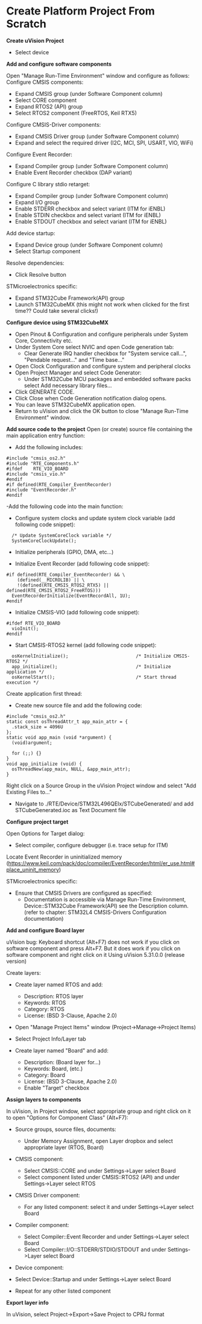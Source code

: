 Create Platform Project From Scratch
====================================

**Create uVision Project**
- Select device

**Add and configure software components**

Open "Manage Run-Time Environment" window and configure as follows:
Configure CMSIS components:
- Expand CMSIS group (under Software Component column)
- Select CORE component
- Expand RTOS2 (API) group
- Select RTOS2 component (FreeRTOS, Keil RTX5)

Configure CMSIS-Driver components:
- Expand CMSIS Driver group (under Software Component column)
- Expand and select the required driver (I2C, MCI, SPI, USART, VIO, WiFi)

Configure Event Recorder:
- Expand Compiler group (under Software Component column)
- Enable Event Recorder checkbox (DAP variant)

Configure C library stdio retarget:
- Expand Compiler group (under Software Component column)
- Expand I/O group
- Enable STDERR checkbox and select variant (ITM for iENBL)
- Enable STDIN checkbox and select variant (ITM for iENBL)
- Enable STDOUT checkbox and select variant (ITM for iENBL)

Add device startup:
- Expand Device group (under Software Component column)
- Select Startup component

Resolve dependencies:
- Click Resolve button

STMicroelectronics specific:
- Expand STM32Cube Framework(API) group
- Launch STM32CubeMX (this might not work when clicked for the first time?? Could take several clicks!)

**Configure device using STM32CubeMX**
- Open Pinout & Configuration and configure peripherals under System Core, Connectivity etc.
- Under System Core select NVIC and open Code generation tab:
  - Clear Generate IRQ handler checkbox for "System service call...", "Pendable request..." and "Time base..."
- Open Clock Configuration and configure system and peripheral clocks
- Open Project Manager and select Code Generator:
  - Under STM32Cube MCU packages and embedded software packs select Add necessary library files...
- Click GENERATE CODE.
- Click Close when Code Generation notification dialog opens.
- You can leave STM32CubeMX application open.
- Return to uVision and click the OK button to close "Manage Run-Time Environment" window.

**Add source code to the project**
Open (or create) source file containing the main application entry function:
- Add the following includes:
```
#include "cmsis_os2.h"
#include "RTE_Components.h"
#ifdef    RTE_VIO_BOARD
#include "cmsis_vio.h"
#endif
#if defined(RTE_Compiler_EventRecorder)
#include "EventRecorder.h"
#endif
```
-Add the following code into the main function:
- Configure system clocks and update system clock variable (add following code snippet):
```
  /* Update SystemCoreClock variable */
  SystemCoreClockUpdate();
```
- Initialize peripherals (GPIO, DMA, etc...)

- Initialize Event Recorder (add following code snippet):
```
#if defined(RTE_Compiler_EventRecorder) && \
    (defined(__MICROLIB) || \
    !(defined(RTE_CMSIS_RTOS2_RTX5) || defined(RTE_CMSIS_RTOS2_FreeRTOS)))
  EventRecorderInitialize(EventRecordAll, 1U);
#endif
```
- Initialize CMSIS-VIO (add following code snippet):
```
#ifdef RTE_VIO_BOARD
  vioInit();
#endif
```
- Start CMSIS-RTOS2 kernel (add following code snippet):
```
  osKernelInitialize();                         /* Initialize CMSIS-RTOS2 */
  app_initialize();                             /* Initialize application */
  osKernelStart();                              /* Start thread execution */
```
Create application first thread:
- Create new source file and add the following code:
```
#include "cmsis_os2.h"
static const osThreadAttr_t app_main_attr = {
  .stack_size = 4096U
};
static void app_main (void *argument) {
  (void)argument;

  for (;;) {}
}
void app_initialize (void) {
  osThreadNew(app_main, NULL, &app_main_attr);
}
```
Right click on a Source Group in the uVision Project window and select "Add Existing Files to..."
- Navigate to ./RTE/Device/STM32L496QEIx/STCubeGenerated/ and add STCubeGenerated.ioc as Text Document file

**Configure project target**

Open Options for Target dialog:
- Select compiler, configure debugger (i.e. trace setup for ITM)

Locate Event Recorder in uninitialized memory (https://www.keil.com/pack/doc/compiler/EventRecorder/html/er_use.html#place_uninit_memory)

STMicroelectronics specific:
- Ensure that CMSIS Drivers are configured as specified:
  - Documentation is accessible via Manage Run-Time Environment, Device::STM32Cube Framework(API) see the Description column.
    (refer to chapter: STM32L4 CMSIS-Drivers Configuration documentation)

**Add and configure Board layer**

uVision bug: Keyboard shortcut (Alt+F7) does not work if you click on software component and press Alt+F7.
             But it does work if you click on software component and right click on it
             Using uVision 5.31.0.0 (release version)

Create layers:
- Create layer named RTOS and add:
  - Description: RTOS layer
  - Keywords: RTOS
  - Category: RTOS
  - License: (BSD 3-Clause, Apache 2.0)

- Open "Manage Project Items" window (Project->Manage->Project Items)
- Select Project Info/Layer tab
- Create layer named "Board" and add:
  - Description: (Board layer for...)
  - Keywords: Board, (etc.)
  - Category: Board
  - License: (BSD 3-Clause, Apache 2.0)
  - Enable "Target" checkbox

**Assign layers to components**

In uVision, in Project window, select appropriate group and right click on it to open "Options for Component Class" (Alt+F7):

- Source groups, source files, documents:
  - Under Memory Assignment, open Layer dropbox and select appropriate layer (RTOS, Board)

- CMSIS component:
  - Select CMSIS::CORE and under Settings->Layer select Board
  - Select component listed under CMSIS::RTOS2 (API) and under Settings->Layer select RTOS

- CMSIS Driver component:
  - For any listed component: select it and under Settings->Layer select Board

- Compiler component:
  - Select Compiler::Event Recorder and under Settings->Layer select Board
  - Select Compiler::I/O::STDERR/STDIO/STDOUT and under Settings->Layer select Board

- Device component:
- Select Device::Startup and under Settings->Layer select Board
- Repeat for any other listed component

**Export layer info**

In uVision, select Project->Export->Save Project to CPRJ format
